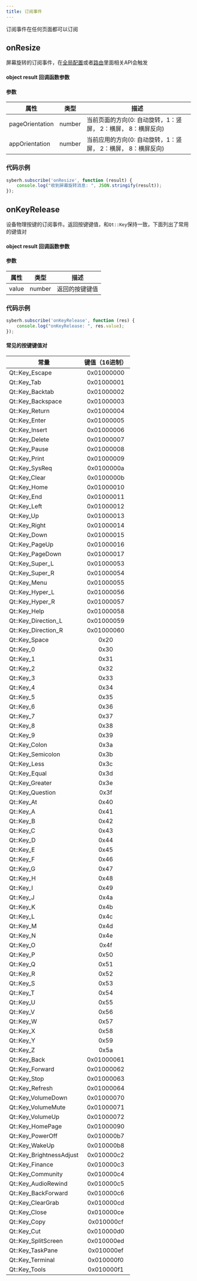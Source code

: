```yaml
---
title: 订阅事件
---
```


订阅事件在任何页面都可以订阅

## onResize

屏幕旋转的订阅事件，在[全局配置](apis/app/setAppOrientation.html)或者[路由](apis/router/router.html)里面相关API会触发

#### object result 回调函数参数
#### 参数
| 属性     | 类型  | 描述                         |
| ---------- | ------- | ----------------------------------
| pageOrientation | number  | 当前页面的方向(0: 自动旋转，1：竖屏， 2：横屏， 8：横屏反向)  |
| appOrientation | number  | 当前应用的方向(0: 自动旋转，1：竖屏， 2：横屏， 8：横屏反向)  |


### 代码示例
``` javascript
syberh.subscribe('onResize', function (result) {
    console.log("收到屏幕旋转消息: ", JSON.stringify(result));
});
```

## onKeyRelease

设备物理按键的订阅事件。返回按键键值，和`Qt::Key`保持一致，下面列出了常用的键值对

#### object result 回调函数参数
#### 参数
| 属性     | 类型  | 描述                         |
| ---------- | ------- | ----------------------------------
| value | number  | 返回的按键键值  |


### 代码示例
``` javascript
syberh.subscribe('onKeyRelease', function (res) {
    console.log("onKeyRelease: ", res.value);
});
```

#### 常见的按键键值对 
|常量 |	键值（16进制） |
| ---- |	:----: |
|Qt::Key_Escape	|	0x01000000	 |
|Qt::Key_Tab	|	0x01000001	 |
|Qt::Key_Backtab	|	0x01000002	 |
|Qt::Key_Backspace	|	0x01000003	 
|Qt::Key_Return	| 0x01000004	 |
|Qt::Key_Enter	| 0x01000005|
|Qt::Key_Insert	| 0x01000006	 |
|Qt::Key_Delete	| 0x01000007	 |
|Qt::Key_Pause	| 0x01000008|
|Qt::Key_Print	| 0x01000009	 |
|Qt::Key_SysReq	| 0x0100000a	 |
|Qt::Key_Clear	| 0x0100000b	 |
|Qt::Key_Home	| 0x01000010	| 
|Qt::Key_End	| 0x01000011	| 
|Qt::Key_Left	| 0x01000012	| 
|Qt::Key_Up	| 0x01000013	  |
|Qt::Key_Right	| 0x01000014	  |
|Qt::Key_Down	| 0x01000015	  |
|Qt::Key_PageUp	| 0x01000016	  |
|Qt::Key_PageDown	| 0x01000017	   |
|Qt::Key_Super_L	| 0x01000053	  |
|Qt::Key_Super_R	| 0x01000054	  |
|Qt::Key_Menu	    |0x01000055	  |
|Qt::Key_Hyper_L	| 0x01000056	  |
|Qt::Key_Hyper_R	| 0x01000057	  |
|Qt::Key_Help	    | 0x01000058	  |
|Qt::Key_Direction_L	|0x01000059	  |
|Qt::Key_Direction_R	| 0x01000060	  |
|Qt::Key_Space	      |0x20 |
|Qt::Key_0	| 0x30	|
|Qt::Key_1	| 0x31	|
|Qt::Key_2	| 0x32	|
|Qt::Key_3	| 0x33	|
|Qt::Key_4	| 0x34	|
|Qt::Key_5	| 0x35	|
|Qt::Key_6	| 0x36	|
|Qt::Key_7	| 0x37	|
|Qt::Key_8	| 0x38	|
|Qt::Key_9	| 0x39	|
|Qt::Key_Colon	| 0x3a	 |
|Qt::Key_Semicolon	| 0x3b	 |
|Qt::Key_Less	| 0x3c	 |
|Qt::Key_Equal	| 0x3d	 |
|Qt::Key_Greater	| 0x3e	 |
|Qt::Key_Question	| 0x3f	 |
|Qt::Key_At	| 0x40	 |
|Qt::Key_A	| 0x41	 |
|Qt::Key_B	| 0x42	 |
|Qt::Key_C	| 0x43	 |
|Qt::Key_D	| 0x44	 |
|Qt::Key_E	| 0x45	 |
|Qt::Key_F	| 0x46	 |
|Qt::Key_G	| 0x47	 |
|Qt::Key_H	| 0x48	 |
|Qt::Key_I	| 0x49	 |
|Qt::Key_J	| 0x4a	 |
|Qt::Key_K	| 0x4b	 |
|Qt::Key_L	| 0x4c	 |
|Qt::Key_M	| 0x4d	 |
|Qt::Key_N	| 0x4e	 |
|Qt::Key_O	| 0x4f	 |
|Qt::Key_P	| 0x50	 |
|Qt::Key_Q	| 0x51	 |
|Qt::Key_R	| 0x52	 |
|Qt::Key_S	| 0x53	 |
|Qt::Key_T	| 0x54	 |
|Qt::Key_U	| 0x55	 |
|Qt::Key_V	| 0x56	 |
|Qt::Key_W	| 0x57	 |
|Qt::Key_X	| 0x58	 |
|Qt::Key_Y	| 0x59	 |
|Qt::Key_Z	| 0x5a	 |
|Qt::Key_Back	| 0x01000061	 |
|Qt::Key_Forward	| 0x01000062	 |
|Qt::Key_Stop|	0x01000063	 |
|Qt::Key_Refresh	|	0x01000064	 |
|Qt::Key_VolumeDown	|	0x01000070	 |
|Qt::Key_VolumeMute	|	0x01000071	 |
|Qt::Key_VolumeUp	|	0x01000072	 |
|Qt::Key_HomePage	|	0x01000090|
|Qt::Key_PowerOff	|	0x010000b7	 |
|Qt::Key_WakeUp	|	0x010000b8	 |
|Qt::Key_BrightnessAdjust	|	0x010000c2	 |
|Qt::Key_Finance	|	0x010000c3	 |
|Qt::Key_Community	|	0x010000c4	 |
|Qt::Key_AudioRewind	|	0x010000c5	 |
|Qt::Key_BackForward	|	0x010000c6	 |
|Qt::Key_ClearGrab	|	0x010000cd	 |
|Qt::Key_Close	|	0x010000ce	 |
|Qt::Key_Copy	|	0x010000cf	 |
|Qt::Key_Cut	|	0x010000d0 |
|Qt::Key_SplitScreen	|	0x010000ed	 |
|Qt::Key_TaskPane	|	0x010000ef	 |
|Qt::Key_Terminal	|	0x010000f0	 |
|Qt::Key_Tools	|	0x010000f1	 |



